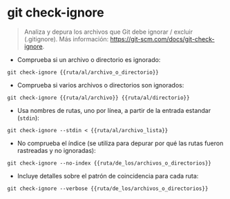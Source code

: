 # git check-ignore

> Analiza y depura los archivos que Git debe ignorar / excluir (.gitignore).
> Más información: <https://git-scm.com/docs/git-check-ignore>.

- Comprueba si un archivo o directorio es ignorado:

`git check-ignore {{ruta/al/archivo_o_directorio}}`

- Comprueba si varios archivos o directorios son ignorados:

`git check-ignore {{ruta/al/archivo}} {{ruta/al/directorio}}`

- Usa nombres de rutas, uno por línea, a partir de la entrada estandar (`stdin`):

`git check-ignore --stdin < {{ruta/al/archivo_lista}}`

- No comprueba el índice (se utiliza para depurar por qué las rutas fueron rastreadas y no ignoradas):

`git check-ignore --no-index {{ruta/de_los/archivos_o_directorios}}`

- Incluye detalles sobre el patrón de coincidencia para cada ruta:

`git check-ignore --verbose {{ruta/de_los/archivos_o_directorios}}`
